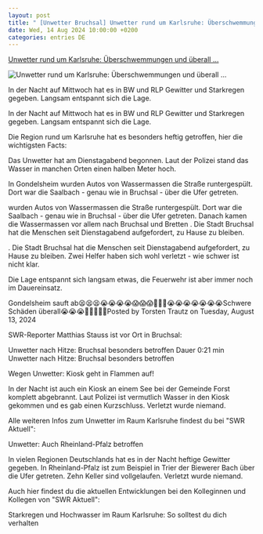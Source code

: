 ```yaml
---
layout: post
title: " [Unwetter Bruchsal] Unwetter rund um Karlsruhe: Überschwemmungen und überall ..."
date: Wed, 14 Aug 2024 10:00:00 +0200
categories: entries DE
---
```

[Unwetter rund um Karlsruhe: Überschwemmungen und überall ...](https://www.dasding.de/newszone/unwetter-karlsruhe-gondelsheim-strassen-ueberflutet-100.html)

![Unwetter rund um Karlsruhe: Überschwemmungen und überall ...](https://www.swr.de/swraktuell/baden-wuerttemberg/karlsruhe/1723612618695%2Cgondelsheim-unwetter-100~_v-16x9@2dL_-6c42aff4e68b43c7868c3240d3ebfa29867457da.jpg)

In der Nacht auf Mittwoch hat es in BW und RLP Gewitter und Starkregen gegeben. Langsam entspannt sich die Lage.

In der Nacht auf Mittwoch hat es in BW und RLP Gewitter und Starkregen gegeben. Langsam entspannt sich die Lage.

Die Region rund um Karlsruhe hat es besonders heftig getroffen, hier die wichtigsten Facts:





Das Unwetter hat am Dienstagabend begonnen. Laut der Polizei stand das Wasser in manchen Orten einen halben Meter hoch.

In Gondelsheim wurden Autos von Wassermassen die Straße runtergespült. Dort war die Saalbach - genau wie in Bruchsal - über die Ufer getreten.

wurden Autos von Wassermassen die Straße runtergespült. Dort war die Saalbach - genau wie in Bruchsal - über die Ufer getreten. Danach kamen die Wassermassen vor allem nach Bruchsal und Bretten . Die Stadt Bruchsal hat die Menschen seit Dienstagabend aufgefordert, zu Hause zu bleiben.

. Die Stadt Bruchsal hat die Menschen seit Dienstagabend aufgefordert, zu Hause zu bleiben. Zwei Helfer haben sich wohl verletzt - wie schwer ist nicht klar.

Die Lage entspannt sich langsam etwas, die Feuerwehr ist aber immer noch im Dauereinsatz.

Gondelsheim sauft ab😫😫😫😭😭😭😭😱😱😱🙈🙈🙈😭😭😭😭😭😭😭Schwere Schäden überall😭😭😭🙈🙈🙈🙈🙈Posted by Torsten Trautz on Tuesday, August 13, 2024

SWR-Reporter Matthias Stauss ist vor Ort in Bruchsal:

Unwetter nach Hitze: Bruchsal besonders betroffen Dauer 0:21 min Unwetter nach Hitze: Bruchsal besonders betroffen

Wegen Unwetter: Kiosk geht in Flammen auf!

In der Nacht ist auch ein Kiosk an einem See bei der Gemeinde Forst komplett abgebrannt. Laut Polizei ist vermutlich Wasser in den Kiosk gekommen und es gab einen Kurzschluss. Verletzt wurde niemand.

Alle weiteren Infos zum Unwetter im Raum Karlsruhe findest du bei "SWR Aktuell":

Unwetter: Auch Rheinland-Pfalz betroffen

In vielen Regionen Deutschlands hat es in der Nacht heftige Gewitter gegeben. In Rheinland-Pfalz ist zum Beispiel in Trier der Biewerer Bach über die Ufer getreten. Zehn Keller sind vollgelaufen. Verletzt wurde niemand.

Auch hier findest du die aktuellen Entwicklungen bei den Kolleginnen und Kollegen von "SWR Aktuell":

Starkregen und Hochwasser im Raum Karlsruhe: So solltest du dich verhalten

